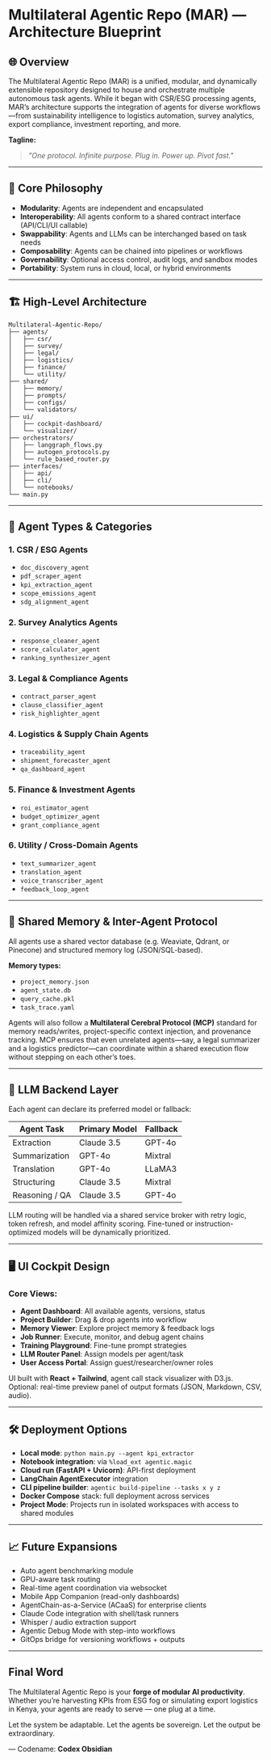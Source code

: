 # Multilateral Agentic Repo (MAR) — Architecture Blueprint

## 🌐 Overview

The Multilateral Agentic Repo (MAR) is a unified, modular, and dynamically extensible repository designed to house and orchestrate multiple autonomous task agents. While it began with CSR/ESG processing agents, MAR’s architecture supports the integration of agents for diverse workflows—from sustainability intelligence to logistics automation, survey analytics, export compliance, investment reporting, and more.

**Tagline:**

> *"One protocol. Infinite purpose. Plug in. Power up. Pivot fast."*

---

## 🧠 Core Philosophy

- **Modularity**: Agents are independent and encapsulated
- **Interoperability**: All agents conform to a shared contract interface (API/CLI/UI callable)
- **Swappability**: Agents and LLMs can be interchanged based on task needs
- **Composability**: Agents can be chained into pipelines or workflows
- **Governability**: Optional access control, audit logs, and sandbox modes
- **Portability**: System runs in cloud, local, or hybrid environments

---

## 🏗️ High-Level Architecture

```
Multilateral-Agentic-Repo/
├── agents/
│   ├── csr/
│   ├── survey/
│   ├── legal/
│   ├── logistics/
│   ├── finance/
│   └── utility/
├── shared/
│   ├── memory/
│   ├── prompts/
│   ├── configs/
│   └── validators/
├── ui/
│   ├── cockpit-dashboard/
│   └── visualizer/
├── orchestrators/
│   ├── langgraph_flows.py
│   ├── autogen_protocols.py
│   └── rule_based_router.py
├── interfaces/
│   ├── api/
│   ├── cli/
│   └── notebooks/
└── main.py
```

---

## 🧩 Agent Types & Categories

### 1. **CSR / ESG Agents**

- `doc_discovery_agent`
- `pdf_scraper_agent`
- `kpi_extraction_agent`
- `scope_emissions_agent`
- `sdg_alignment_agent`

### 2. **Survey Analytics Agents**

- `response_cleaner_agent`
- `score_calculator_agent`
- `ranking_synthesizer_agent`

### 3. **Legal & Compliance Agents**

- `contract_parser_agent`
- `clause_classifier_agent`
- `risk_highlighter_agent`

### 4. **Logistics & Supply Chain Agents**

- `traceability_agent`
- `shipment_forecaster_agent`
- `qa_dashboard_agent`

### 5. **Finance & Investment Agents**

- `roi_estimator_agent`
- `budget_optimizer_agent`
- `grant_compliance_agent`

### 6. **Utility / Cross-Domain Agents**

- `text_summarizer_agent`
- `translation_agent`
- `voice_transcriber_agent`
- `feedback_loop_agent`

---

## 🤝 Shared Memory & Inter-Agent Protocol

All agents use a shared vector database (e.g. Weaviate, Qdrant, or Pinecone) and structured memory log (JSON/SQL-based).

**Memory types:**

- `project_memory.json`
- `agent_state.db`
- `query_cache.pkl`
- `task_trace.yaml`

Agents will also follow a **Multilateral Cerebral Protocol (MCP)** standard for memory reads/writes, project-specific context injection, and provenance tracking. MCP ensures that even unrelated agents—say, a legal summarizer and a logistics predictor—can coordinate within a shared execution flow without stepping on each other’s toes.

---

## 🧠 LLM Backend Layer

Each agent can declare its preferred model or fallback:

| Agent Task     | Primary Model | Fallback |
| -------------- | ------------- | -------- |
| Extraction     | Claude 3.5    | GPT-4o   |
| Summarization  | GPT-4o        | Mixtral  |
| Translation    | GPT-4o        | LLaMA3   |
| Structuring    | Claude 3.5    | Mixtral  |
| Reasoning / QA | Claude 3.5    | GPT-4o   |

LLM routing will be handled via a shared service broker with retry logic, token refresh, and model affinity scoring. Fine-tuned or instruction-optimized models will be dynamically prioritized.

---

## 🖥️ UI Cockpit Design

### Core Views:

- **Agent Dashboard**: All available agents, versions, status
- **Project Builder**: Drag & drop agents into workflow
- **Memory Viewer**: Explore project memory & feedback logs
- **Job Runner**: Execute, monitor, and debug agent chains
- **Training Playground**: Fine-tune prompt strategies
- **LLM Router Panel**: Assign models per agent/task
- **User Access Portal**: Assign guest/researcher/owner roles

UI built with **React + Tailwind**, agent call stack visualizer with D3.js. Optional: real-time preview panel of output formats (JSON, Markdown, CSV, audio).

---

## 🛠️ Deployment Options

- **Local mode**: `python main.py --agent kpi_extractor`
- **Notebook integration**: via `%load_ext agentic.magic`
- **Cloud run (FastAPI + Uvicorn)**: API-first deployment
- **LangChain AgentExecutor** integration
- **CLI pipeline builder**: `agentic build-pipeline --tasks x y z`
- **Docker Compose** stack: full deployment across services
- **Project Mode**: Projects run in isolated workspaces with access to shared modules

---

## 📈 Future Expansions

- Auto agent benchmarking module
- GPU-aware task routing
- Real-time agent coordination via websocket
- Mobile App Companion (read-only dashboards)
- AgentChain-as-a-Service (ACaaS) for enterprise clients
- Claude Code integration with shell/task runners
- Whisper / audio extraction support
- Agentic Debug Mode with step-into workflows
- GitOps bridge for versioning workflows + outputs

---

## Final Word

The Multilateral Agentic Repo is your **forge of modular AI productivity**. Whether you’re harvesting KPIs from ESG fog or simulating export logistics in Kenya, your agents are ready to serve — one plug at a time.

Let the system be adaptable. Let the agents be sovereign. Let the output be extraordinary.

— Codename: **Codex Obsidian**

